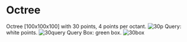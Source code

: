 # Octree
Octree [100x100x100] with 30 points, 4 points per octant.
![30p](https://user-images.githubusercontent.com/21184536/66131788-a87d3880-e5b9-11e9-9b45-f491b63acc14.png)
Query: white points.
![30query](https://user-images.githubusercontent.com/21184536/66131812-b03cdd00-e5b9-11e9-8f5c-eaab448d7603.png)
Query Box: green box.
![30box](https://user-images.githubusercontent.com/21184536/66131823-b337cd80-e5b9-11e9-9d51-281fc3081eb5.png)

